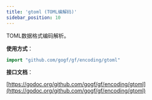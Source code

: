 ```yaml
---
title: 'gtoml (TOML编解码)'
sidebar_position: 10
---
```


TOML数据格式编码解析。

**使用方式**：

```  go
import "github.com/gogf/gf/encoding/gtoml"

```

**接口文档**：

[https://godoc.org/github.com/gogf/gf/encoding/gtoml](https://godoc.org/github.com/gogf/gf/encoding/gtoml)